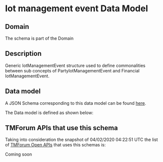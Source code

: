 # Iot management event Data Model

## Domain

The  schema is part of the  Domain

## Description

Generic IotManagementEvent structure used to define commonalities between sub concepts of PartyIotManagementEvent and Financial IotManagementEvent.

## Data model

A JSON Schema corresponding to this data model can be found
[here](https://github.com/tmforum-rand/schemas/blob/candidates/Resource/IotManagementEvent.schema.json).

The Data model is defined as shown below:




## TMForum APIs that use this schema

Taking into consideration the snapshot of 04/02/2020 04:22:51 UTC the list of [TMForum Open APIs](https://www.tmforum.org/open-apis/) that uses this schemas is:

Coming soon